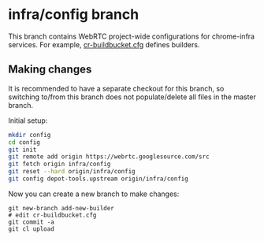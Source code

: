# infra/config branch

This branch contains WebRTC project-wide configurations
for chrome-infra services.
For example, [cr-buildbucket.cfg](cr-buildbucket.cfg) defines builders.

## Making changes

It is recommended to have a separate checkout for this branch, so switching
to/from this branch does not populate/delete all files in the master branch.

Initial setup:

```bash
mkdir config
cd config
git init
git remote add origin https://webrtc.googlesource.com/src
git fetch origin infra/config
git reset --hard origin/infra/config
git config depot-tools.upstream origin/infra/config
```

Now you can create a new branch to make changes:

```
git new-branch add-new-builder
# edit cr-buildbucket.cfg
git commit -a
git cl upload
```

